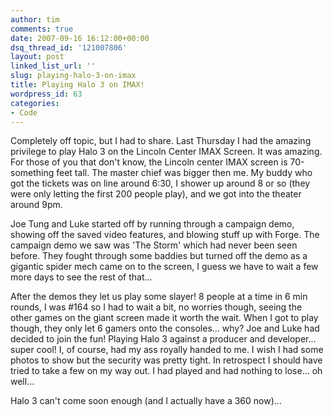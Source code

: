 ```yaml
---
author: tim
comments: true
date: 2007-09-16 16:12:00+00:00
dsq_thread_id: '121007806'
layout: post
linked_list_url: ''
slug: playing-halo-3-on-imax
title: Playing Halo 3 on IMAX!
wordpress_id: 63
categories:
- Code
---
```


Completely off topic, but I had to share. Last Thursday I had the amazing
privilege to play Halo 3 on the Lincoln Center IMAX Screen. It was amazing.
For those of you that don't know, the Lincoln center IMAX screen is
70-something feet tall. The master chief was bigger then me. My buddy who got
the tickets was on line around 6:30, I shower up around 8 or so (they were
only letting the first 200 people play), and we got into the theater around
9pm.  
  
Joe Tung and Luke started off by running through a campaign demo, showing off
the saved video features, and blowing stuff up with Forge. The campaign demo
we saw was 'The Storm' which had never been seen before. They fought through
some baddies but turned off the demo as a gigantic spider mech came on to the
screen, I guess we have to wait a few more days to see the rest of that...  
  
After the demos they let us play some slayer! 8 people at a time in 6 min
rounds, I was #164 so I had to wait a bit, no worries though, seeing the other
games on the giant screen made it worth the wait. When I got to play though,
they only let 6 gamers onto the consoles... why? Joe and Luke had decided to
join the fun! Playing Halo 3 against a producer and developer... super cool!
I, of course, had my ass royally handed to me. I wish I had some photos to
show but the security was pretty tight. In retrospect I should have tried to
take a few on my way out. I had played and had nothing to lose... oh well...  
  
Halo 3 can't come soon enough (and I actually have a 360 now)...


